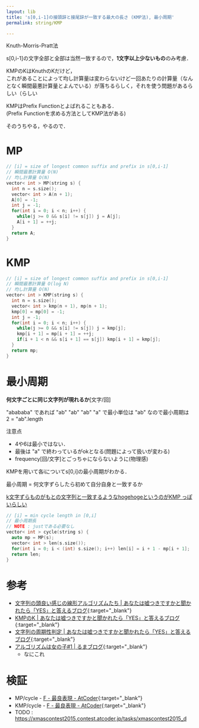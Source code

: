```yaml
---
layout: lib
title: 's[0,i-1]の接頭辞と接尾辞が一致する最大の長さ (KMP法), 最小周期'
permalink: string/KMP

---
```



Knuth-Morris-Pratt法

s[0,i-1]の文字全部と全部は当然一致するので，**1文字以上少ないもの**のみ考慮．

KMPのKはKnuthのKだけど，  
これがあることによって均し計算量は変わらないけど一回あたりの計算量（なんとなく瞬間最悪計算量とよんでいる）が落ちるらしく，それを使う問題があるらしい（らしい

KMPはPrefix Functionとよばれることもある．  
(Prefix Functionを求める方法としてKMP法がある)

そのうちやる，やるので．

# MP


```cpp
// [i] = size of longest common suffix and prefix in s[0,i-1]
// 瞬間最悪計算量 O(N)
// 均し計算量 O(N)
vector< int > MP(string s) {
  int n = s.size();
  vector< int > A(n + 1);
  A[0] = -1;
  int j = -1;
  for(int i = 0; i < n; i++) {
    while(j >= 0 && s[i] != s[j]) j = A[j];
    A[i + 1] = ++j;
  }
  return A;
}
```


# KMP


```cpp
// [i] = size of longest common suffix and prefix in s[0,i-1]
// 瞬間最悪計算量 O(log N)
// 均し計算量 O(N)
vector< int > KMP(string s) {
  int n = s.size();
  vector< int > kmp(n + 1), mp(n + 1);
  kmp[0] = mp[0] = -1;
  int j = -1;
  for(int i = 0; i < n; i++) {
    while(j >= 0 && s[i] != s[j]) j = kmp[j];
    kmp[i + 1] = mp[i + 1] = ++j;
    if(i + 1 < n && s[i + 1] == s[j]) kmp[i + 1] = kmp[j];
  }
  return mp;
}
```


# 最小周期

**何文字ごとに同じ文字列が現れるか**\[文字/回]

"abababa" であれば "ab" "ab" "ab" "a" で最小単位は "ab" なので最小周期は 2 = "ab".length  

注意点

* 4や6は最小ではない．
* 最後は "a" で終わっているがokとなる(問題によって扱いが変わる)
* frequency\[回/文字]とごっちゃにならないように(物理感)

KMPを用いて各iについてs[0,i]の最小周期がわかる．

最小周期 = 何文字ずらしたら初めて自分自身と一致するか

[k文字ずらものがもとの文字列と一致するようなhogehogeというのがKMP
っぽいらしい](http://snuke.hatenablog.com/entry/2015/04/05/184819)


```cpp
// [i] = min cycle length in [0,i]
// 最小周期長
// NOTE : justである必要なし
vector< int > cycle(string s) {
  auto mp = MP(s);
  vector< int > len(s.size());
  for(int i = 0; i < (int) s.size(); i++) len[i] = i + 1 - mp[i + 1];
  return len;
}
```


# 参考

* [文字列の頭良い感じの線形アルゴリズムたち \| あなたは嘘つきですかと聞かれたら「YES」と答えるブログ](http://snuke.hatenablog.com/entry/2014/12/01/235807){:target="_blank"}
* [KMPのK \| あなたは嘘つきですかと聞かれたら「YES」と答えるブログ](http://snuke.hatenablog.com/entry/2017/07/18/101026){:target="_blank"}
* [文字列の周期性判定 \| あなたは嘘つきですかと聞かれたら「YES」と答えるブログ](http://snuke.hatenablog.com/entry/2015/04/05/184819){:target="_blank"}
* [アルゴリズムは女の子#1 \| るまブログ](https://tomorinao.blogspot.com/2018/03/1_20.html){:target="_blank"}
  * なにこれ

# 検証

* MP/cycle - [F - 最良表現 - AtCoder](https://beta.atcoder.jp/contests/arc060/submissions/2179734){:target="_blank"}
* KMP/cycle - [F - 最良表現 - AtCoder](https://beta.atcoder.jp/contests/arc060/submissions/2213473){:target="_blank"}
* TODO : https://xmascontest2015.contest.atcoder.jp/tasks/xmascontest2015_d

